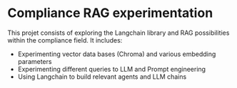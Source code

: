 # Compliance RAG experimentation

This projet consists of exploring the Langchain library and RAG possibilities within the compliance field. 
It includes: 
- Experimenting vector data bases (Chroma) and various embedding parameters
- Experimenting different queries to LLM and Prompt engineering
- Using Langchain to build relevant agents and LLM chains
